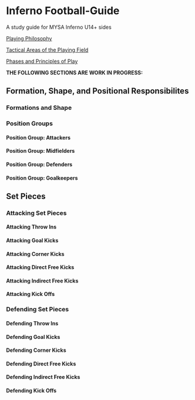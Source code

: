 # Inferno Football-Guide
A study guide for MYSA Inferno U14+ sides

[Playing Philosophy](Docs/philosophy.md)

[Tactical Areas of the Playing Field](Docs/regions.md)

[Phases and Principles of Play](Docs/phases-principles.md)

**THE FOLLOWING SECTIONS ARE WORK IN PROGRESS:**

## Formation, Shape, and Positional Responsibilites

### Formations and Shape

### Position Groups

#### Position Group: Attackers

#### Position Group: Midfielders

#### Position Group: Defenders

#### Position Group: Goalkeepers

## Set Pieces

### Attacking Set Pieces

#### Attacking Throw Ins

#### Attacking Goal Kicks

#### Attacking Corner Kicks

#### Attacking Direct Free Kicks

#### Attacking Indirect Free Kicks

#### Attacking Kick Offs

### Defending Set Pieces

#### Defending Throw Ins

#### Defending Goal Kicks

#### Defending Corner Kicks

#### Defending Direct Free Kicks

#### Defending Indirect Free Kicks

#### Defending Kick Offs
